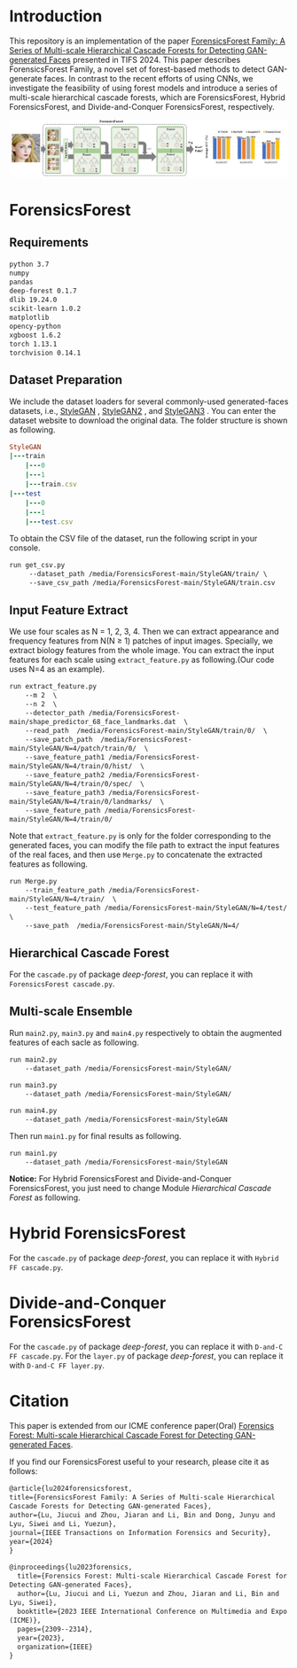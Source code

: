 # Introduction
This repository is an implementation of the paper [ForensicsForest Family: A Series of Multi-scale Hierarchical Cascade Forests for Detecting GAN-generated Faces](https://arxiv.longhoe.net/abs/2308.00964) presented in TIFS 2024. This paper describes ForensicsForest Family, a novel set of forest-based methods to detect GAN-generate faces. In contrast to the recent efforts of using CNNs, we investigate the feasibility of using forest models and introduce a series of multi-scale hierarchical cascade forests, which are ForensicsForest, Hybrid ForensicsForest, and Divide-and-Conquer ForensicsForest, respectively.

![image](/Overview.png)

# ForensicsForest

## **Requirements**
```
python 3.7
numpy
pandas
deep-forest 0.1.7
dlib 19.24.0
scikit-learn 1.0.2
matplotlib
opency-python
xgboost 1.6.2
torch 1.13.1
torchvision 0.14.1
```
## Dataset Preparation

We include the dataset loaders for several commonly-used generated-faces datasets, i.e.,  [StyleGAN](https://github.com/NVlabs/stylegan) ,  [StyleGAN2](https://github.com/NVlabs/stylegan2) , and  [StyleGAN3](https://github.com/NVlabs/stylegan3) . You can enter the dataset website to download the original data. The folder structure is shown as following.

```ruby
StyleGAN
|---train
    |---0
    |---1
    |---train.csv
|---test
    |---0
    |---1
    |---test.csv
```
To obtain the CSV file of the dataset, run the following script in your console.

```
run get_csv.py
     --dataset_path /media/ForensicsForest-main/StyleGAN/train/ \
     --save_csv_path /media/ForensicsForest-main/StyleGAN/train.csv
```

## Input Feature Extract
We use four scales as N = 1, 2, 3, 4. Then we can extract appearance and frequency features from N(N ≥ 1) patches of input images. Specially, we extract biology features from the whole
image. You can extract the input features for each scale using `extract_feature.py` as following.(Our code uses N=4 as an example).

```
run extract_feature.py
    --m 2  \
    --n 2  \
    --detector_path /media/ForensicsForest-main/shape_predictor_68_face_landmarks.dat  \
    --read_path  /media/ForensicsForest-main/StyleGAN/train/0/  \
    --save_patch_path  /media/ForensicsForest-main/StyleGAN/N=4/patch/train/0/  \
    --save_feature_path1 /media/ForensicsForest-main/StyleGAN/N=4/train/0/hist/  \
    --save_feature_path2 /media/ForensicsForest-main/StyleGAN/N=4/train/0/spec/  \
    --save_feature_path3 /media/ForensicsForest-main/StyleGAN/N=4/train/0/landmarks/  \
    --save_feature_path /media/ForensicsForest-main/StyleGAN/N=4/train/0/
```

Note that `extract_feature.py` is only for the folder corresponding to the generated faces, you can modify the file path to extract the input features of the real faces, and then use `Merge.py` to concatenate the extracted features as following.

```
run Merge.py
    --train_feature_path /media/ForensicsForest-main/StyleGAN/N=4/train/  \
    --test_feature_path /media/ForensicsForest-main/StyleGAN/N=4/test/  \
    --save_path  /media/ForensicsForest-main/StyleGAN/N=4/
```

## Hierarchical Cascade Forest

For the `cascade.py` of package *deep-forest*, you can replace it with `ForensicsForest cascade.py`.

## Multi-scale Ensemble

Run `main2.py`, `main3.py` and `main4.py` respectively to obtain the augmented features of each sacle as following.

```
run main2.py
    --dataset_path /media/ForensicsForest-main/StyleGAN/
```
```
run main3.py
    --dataset_path /media/ForensicsForest-main/StyleGAN/
```
```
run main4.py
    --dataset_path /media/ForensicsForest-main/StyleGAN
```

Then run `main1.py` for final results as following.

```
run main1.py
    --dataset_path /media/ForensicsForest-main/StyleGAN
```

**Notice:** For Hybrid ForensicsForest and Divide-and-Conquer ForensicsForest, you just need to change Module *Hierarchical Cascade Forest* as following.

# Hybrid ForensicsForest

For the `cascade.py` of package *deep-forest*, you can replace it with `Hybrid FF cascade.py`.

# Divide-and-Conquer ForensicsForest

For the `cascade.py` of package *deep-forest*, you can replace it with `D-and-C FF cascade.py`. For the `layer.py` of package *deep-forest*, you can replace it with `D-and-C FF layer.py`.

# Citation

This paper is extended from our ICME conference paper(Oral) [Forensics Forest: Multi-scale Hierarchical Cascade Forest for Detecting GAN-generated Faces](https://ieeexplore.ieee.org/abstract/document/10219895).

If you find our ForensicsForest useful to your research, please cite it as follows:

```
@article{lu2024forensicsforest,
title={ForensicsForest Family: A Series of Multi-scale Hierarchical Cascade Forests for Detecting GAN-generated Faces},
author={Lu, Jiucui and Zhou, Jiaran and Li, Bin and Dong, Junyu and Lyu, Siwei and Li, Yuezun},
journal={IEEE Transactions on Information Forensics and Security},
year={2024}
}
```

```
@inproceedings{lu2023forensics,
  title={Forensics Forest: Multi-scale Hierarchical Cascade Forest for Detecting GAN-generated Faces},
  author={Lu, Jiucui and Li, Yuezun and Zhou, Jiaran and Li, Bin and Lyu, Siwei},
  booktitle={2023 IEEE International Conference on Multimedia and Expo (ICME)},
  pages={2309--2314},
  year={2023},
  organization={IEEE}
}
```
